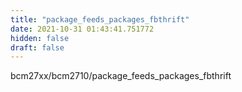 ```yaml
---
title: "package_feeds_packages_fbthrift"
date: 2021-10-31 01:43:41.751772
hidden: false
draft: false
---
```


bcm27xx/bcm2710/package_feeds_packages_fbthrift


